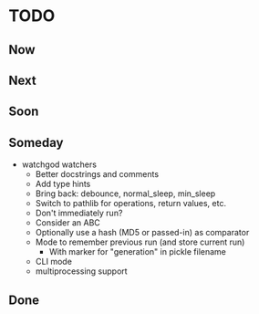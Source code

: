 # TODO

## Now

## Next

## Soon

## Someday

- watchgod watchers
    - Better docstrings and comments
    - Add type hints
    - Bring back: debounce, normal_sleep, min_sleep
    - Switch to pathlib for operations, return values, etc.
    - Don't immediately run?
    - Consider an ABC
    - Optionally use a hash (MD5 or passed-in) as comparator
    - Mode to remember previous run (and store current run)
        * With marker for "generation" in pickle filename
    - CLI mode
    - multiprocessing support


## Done

